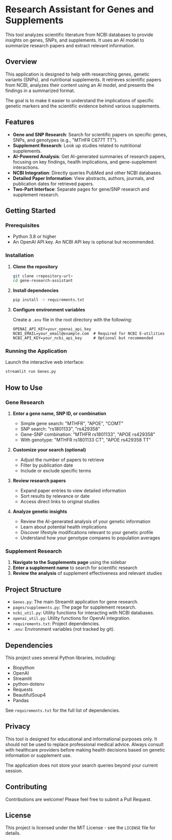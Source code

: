 # Research Assistant for Genes and Supplements

This tool analyzes scientific literature from NCBI databases to provide insights on genes, SNPs, and supplements. It uses an AI model to summarize research papers and extract relevant information.

## Overview

This application is designed to help with researching genes, genetic variants (SNPs), and nutritional supplements. It retrieves scientific papers from NCBI, analyzes their content using an AI model, and presents the findings in a summarized format.

The goal is to make it easier to understand the implications of specific genetic markers and the scientific evidence behind various supplements.

## Features

- **Gene and SNP Research**: Search for scientific papers on specific genes, SNPs, and genotypes (e.g., "MTHFR C677T TT").
- **Supplement Research**: Look up studies related to nutritional supplements.
- **AI-Powered Analysis**: Get AI-generated summaries of research papers, focusing on key findings, health implications, and gene-supplement interactions.
- **NCBI Integration**: Directly queries PubMed and other NCBI databases.
- **Detailed Paper Information**: View abstracts, authors, journals, and publication dates for retrieved papers.
- **Two-Part Interface**: Separate pages for gene/SNP research and supplement research.

## Getting Started

### Prerequisites

- Python 3.8 or higher
- An OpenAI API key. An NCBI API key is optional but recommended.

### Installation

1.  **Clone the repository**
    ```bash
    git clone <repository-url>
    cd gene-research-assistant
    ```

2.  **Install dependencies**
    ```bash
    pip install -r requirements.txt
    ```

3.  **Configure environment variables**
   
    Create a `.env` file in the root directory with the following:
    ```
    OPENAI_API_KEY=your_openai_api_key
    NCBI_EMAIL=your_email@example.com  # Required for NCBI E-utilities
    NCBI_API_KEY=your_ncbi_api_key     # Optional but recommended
    ```

### Running the Application

Launch the interactive web interface:
```bash
streamlit run Genes.py
```

## How to Use

### Gene Research

1.  **Enter a gene name, SNP ID, or combination**
    - Simple gene search: "MTHFR", "APOE", "COMT"
    - SNP search: "rs1801133", "rs429358"
    - Gene-SNP combination: "MTHFR rs1801133", "APOE rs429358"
    - With genotype: "MTHFR rs1801133 CT", "APOE rs429358 TT"

2.  **Customize your search (optional)**
    - Adjust the number of papers to retrieve
    - Filter by publication date
    - Include or exclude specific terms

3.  **Review research papers**
    - Expand paper entries to view detailed information
    - Sort results by relevance or date
    - Access direct links to original studies

4.  **Analyze genetic insights**
    - Review the AI-generated analysis of your genetic information
    - Learn about potential health implications
    - Discover lifestyle modifications relevant to your genetic profile
    - Understand how your genotype compares to population averages

### Supplement Research

1.  **Navigate to the Supplements page** using the sidebar
2.  **Enter a supplement name** to search for scientific research
3.  **Review the analysis** of supplement effectiveness and relevant studies

## Project Structure

- `Genes.py`: The main Streamlit application for gene research.
- `pages/supplements.py`: The page for supplement research.
- `ncbi_util.py`: Utility functions for interacting with NCBI databases.
- `openai_util.py`: Utility functions for OpenAI integration.
- `requirements.txt`: Project dependencies.
- `.env`: Environment variables (not tracked by git).

## Dependencies

This project uses several Python libraries, including:
- Biopython
- OpenAI
- Streamlit
- python-dotenv
- Requests
- BeautifulSoup4
- Pandas

See `requirements.txt` for the full list of dependencies.

## Privacy

This tool is designed for educational and informational purposes only. It should not be used to replace professional medical advice. Always consult with healthcare providers before making health decisions based on genetic information or supplement use.

The application does not store your search queries beyond your current session.

## Contributing

Contributions are welcome! Please feel free to submit a Pull Request.

## License

This project is licensed under the MIT License - see the `LICENSE` file for details.
